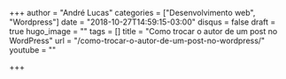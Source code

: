 +++
author = "André Lucas"
categories = ["Desenvolvimento web", "Wordpress"]
date = "2018-10-27T14:59:15-03:00"
disqus = false
draft = true
hugo_image = ""
tags = []
title = "Como trocar o autor de um post no WordPress"
url = "/como-trocar-o-autor-de-um-post-no-wordpress/"
youtube = ""

+++
